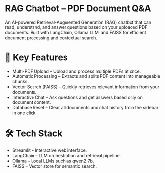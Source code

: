 # RAG Chatbot – PDF Document Q&A
An AI-powered Retrieval-Augmented Generation (RAG) chatbot that can read, understand, and answer questions based on your uploaded PDF documents.
Built with LangChain, Ollama LLM, and FAISS for efficient document processing and contextual search.

# 🚀 Key Features
- Multi-PDF Upload – Upload and process multiple PDFs at once.
- Automatic Processing – Extracts and splits PDF content into manageable chunks.
- Vector Search (FAISS) – Quickly retrieves relevant information from your documents.
- Interactive Chat – Ask questions and get answers based only on document content.
- Database Reset – Clear all documents and chat history from the sidebar in one click.

# 🛠️ Tech Stack
- Streamlit – Interactive web interface.
- LangChain – LLM orchestration and retrieval pipeline.
- Ollama – Local LLMs such as qwen2:7b.
- FAISS – Vector store for semantic search.
